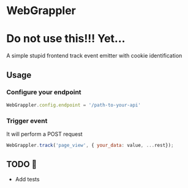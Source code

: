 # WebGrappler
# Do not use this!!! Yet...

A simple stupid frontend track event emitter with cookie identification

## Usage

### Configure your endpoint
```javascript
WebGrappler.config.endpoint = '/path-to-your-api'
```

### Trigger event
It will perform a POST request
```javascript
WebGrappler.track('page_view', { your_data: value, ...rest});
```

## TODO 📌
- Add tests